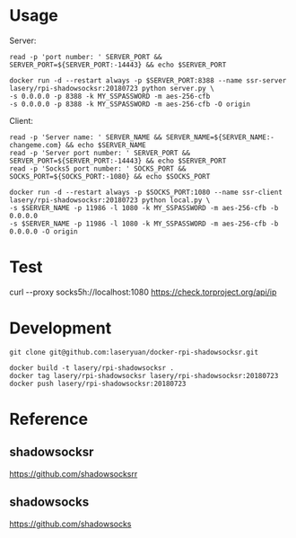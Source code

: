# Usage

Server:
```
read -p 'port number: ' SERVER_PORT && SERVER_PORT=${SERVER_PORT:-14443} && echo $SERVER_PORT

docker run -d --restart always -p $SERVER_PORT:8388 --name ssr-server lasery/rpi-shadowsocksr:20180723 python server.py \
-s 0.0.0.0 -p 8388 -k MY_SSPASSWORD -m aes-256-cfb
-s 0.0.0.0 -p 8388 -k MY_SSPASSWORD -m aes-256-cfb -O origin
```

Client:
```
read -p 'Server name: ' SERVER_NAME && SERVER_NAME=${SERVER_NAME:-changeme.com} && echo $SERVER_NAME
read -p 'Server port number: ' SERVER_PORT && SERVER_PORT=${SERVER_PORT:-14443} && echo $SERVER_PORT
read -p 'Socks5 port number: ' SOCKS_PORT && SOCKS_PORT=${SOCKS_PORT:-1080} && echo $SOCKS_PORT

docker run -d --restart always -p $SOCKS_PORT:1080 --name ssr-client lasery/rpi-shadowsocksr:20180723 python local.py \
-s $SERVER_NAME -p 11986 -l 1080 -k MY_SSPASSWORD -m aes-256-cfb -b 0.0.0.0
-s $SERVER_NAME -p 11986 -l 1080 -k MY_SSPASSWORD -m aes-256-cfb -b 0.0.0.0 -O origin
```

# Test
curl --proxy socks5h://localhost:1080 https://check.torproject.org/api/ip

# Development
```
git clone git@github.com:laseryuan/docker-rpi-shadowsocksr.git

docker build -t lasery/rpi-shadowsocksr .
docker tag lasery/rpi-shadowsocksr lasery/rpi-shadowsocksr:20180723
docker push lasery/rpi-shadowsocksr:20180723
```

# Reference

## shadowsocksr
https://github.com/shadowsocksrr

## shadowsocks
https://github.com/shadowsocks

